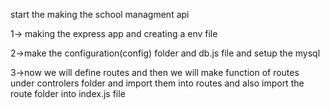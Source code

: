  start the making the school managment api

 1-> making the express app and creating a env file 

 2->make the configuration(config) folder and db.js file and setup the mysql

 3->now we will define routes and then we will make function of routes under controlers folder and import them into routes and also import the route folder into index.js file 